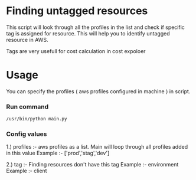 # Finding untagged resources

This script will look through all the profiles in the list and check if specific tag is assigned for resource. This will help you to identify untagged resource in AWS.

Tags are very usefull for cost calculation in cost expoloer

# Usage

You can specify the profiles ( aws profiles configured in machine ) in script.

### Run command

``` bash
/usr/bin/python main.py

```


### Config values
1.) profiles :- aws profiles as a list. Main will loop through all profiles added in this value
    Example :- ['prod','stag','dev']
    
2.) tag :- Finding resources don't have this tag
    Example :- environment
    Example :- client
